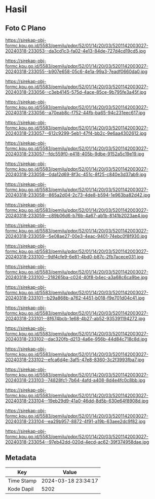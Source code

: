 # Hasil

## Foto C Plano

https://sirekap-obj-formc.kpu.go.id/5583/pemilu/pdpr/52/01/14/20/03/5201142003027-20240318-233053--da3cd1c3-fa02-4e13-84de-727d4cd19cd5.jpg

https://sirekap-obj-formc.kpu.go.id/5583/pemilu/pdpr/52/01/14/20/03/5201142003027-20240318-233055--b907e658-05c6-4e1a-99a3-7eadf0660da0.jpg

https://sirekap-obj-formc.kpu.go.id/5583/pemilu/pdpr/52/01/14/20/03/5201142003027-20240318-233056--c3eb4145-575d-4ace-85ce-9b795fe3a45f.jpg

https://sirekap-obj-formc.kpu.go.id/5583/pemilu/pdpr/52/01/14/20/03/5201142003027-20240318-233056--a70eab8c-f752-44fb-ba65-94c231eec617.jpg

https://sirekap-obj-formc.kpu.go.id/5583/pemilu/pdpr/52/01/14/20/03/5201142003027-20240318-233057--612c9299-5eb1-47f4-bb2c-9e6aa4302612.jpg

https://sirekap-obj-formc.kpu.go.id/5583/pemilu/pdpr/52/01/14/20/03/5201142003027-20240318-233057--fdc559f0-e418-405b-9dbe-9152a5c19e19.jpg

https://sirekap-obj-formc.kpu.go.id/5583/pemilu/pdpr/52/01/14/20/03/5201142003027-20240318-233058--0da12d69-8f3c-451c-8f25-c840e3d37ab9.jpg

https://sirekap-obj-formc.kpu.go.id/5583/pemilu/pdpr/52/01/14/20/03/5201142003027-20240318-233058--865a2d04-2c73-4de8-b594-1e963ba82d42.jpg

https://sirekap-obj-formc.kpu.go.id/5583/pemilu/pdpr/52/01/14/20/03/5201142003027-20240318-233059--c89b06d6-b76b-4a67-ab1b-8141b2023ae4.jpg

https://sirekap-obj-formc.kpu.go.id/5583/pemilu/pdpr/52/01/14/20/03/5201142003027-20240318-233059--5e08ae27-00e3-4eac-9401-74ebc0f8f930.jpg

https://sirekap-obj-formc.kpu.go.id/5583/pemilu/pdpr/52/01/14/20/03/5201142003027-20240318-233100--9df4cfe9-6e81-4bd0-b87c-2fb7acece031.jpg

https://sirekap-obj-formc.kpu.go.id/5583/pemilu/pdpr/52/01/14/20/03/5201142003027-20240318-233100--218265ba-c024-40f8-b4ec-a3a68c6ca9be.jpg

https://sirekap-obj-formc.kpu.go.id/5583/pemilu/pdpr/52/01/14/20/03/5201142003027-20240318-233101--b29a868b-a762-4451-b018-f9e701d04c41.jpg

https://sirekap-obj-formc.kpu.go.id/5583/pemilu/pdpr/52/01/14/20/03/5201142003027-20240318-233101--8f674bcb-1e68-4b27-ab52-935391194272.jpg

https://sirekap-obj-formc.kpu.go.id/5583/pemilu/pdpr/52/01/14/20/03/5201142003027-20240318-233102--dac320fb-d213-4a6e-956b-44d84c718c8d.jpg

https://sirekap-obj-formc.kpu.go.id/5583/pemilu/pdpr/52/01/14/20/03/5201142003027-20240318-233102--efca6d4e-3af5-47e8-8360-3c2f3993fba7.jpg

https://sirekap-obj-formc.kpu.go.id/5583/pemilu/pdpr/52/01/14/20/03/5201142003027-20240318-233103--74828fc1-7b64-4afd-a408-8d4e4fc0c8bb.jpg

https://sirekap-obj-formc.kpu.go.id/5583/pemilu/pdpr/52/01/14/20/03/5201142003027-20240318-233104--19eb29d9-41a0-46dd-8d5b-630e64f8908d.jpg

https://sirekap-obj-formc.kpu.go.id/5583/pemilu/pdpr/52/01/14/20/03/5201142003027-20240318-233104--ea29b957-8872-4f91-a19b-63aee2dc9f82.jpg

https://sirekap-obj-formc.kpu.go.id/5583/pemilu/pdpr/52/01/14/20/03/5201142003027-20240318-233054--97eb42dd-020d-4ecd-ac62-39f374958dae.jpg


## Metadata

| Key        | Value               |
| ---------- | ------------------- |
| Time Stamp | 2024-03-18 23:34:17 |
| Kode Dapil | 5202                |



